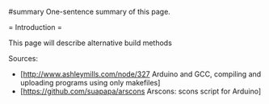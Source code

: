 #summary One-sentence summary of this page.

= Introduction =

This page will describe alternative build methods

Sources:

 * [http://www.ashleymills.com/node/327 Arduino and GCC, compiling and uploading programs using only makefiles]
 * [https://github.com/suapapa/arscons Arscons: scons script for Arduino] 

